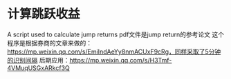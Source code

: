 # 计算跳跃收益
A script used to calculate jump returns
pdf文件是jump return的参考论文
这个程序是根据券商的文章来做的：https://mp.weixin.qq.com/s/EmiIndAeYy8nmACUxF9cRg，同样采取了5分钟的识别间隔
后期应用：https://mp.weixin.qq.com/s/H3Tmf-4VMuqUSGxARkcf3Q
